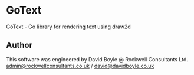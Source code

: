 # GoText
GoText - Go library for rendering text using draw2d

## Author
This software was engineered by David Boyle @ Rockwell Consultants Ltd.
admin@rockwellconsultants.co.uk / david@davidboyle.co.uk
